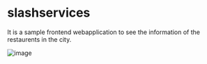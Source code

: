 # slashservices
It is a sample frontend webapplication to see the information of the restaurents in the city.


![image](https://github.com/user-attachments/assets/eaf1adbe-19f2-41f4-b7c0-e9a1b49a8ac9)
